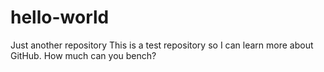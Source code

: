 # hello-world
Just another repository
This is a test repository so I can learn more about GitHub. How much can you bench?
